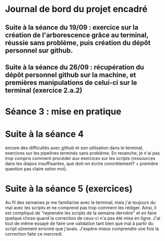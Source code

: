 # Journal de bord du projet encadré

## Suite à la séance du 19/09 : exercice sur la création de l'arborescence grâce au terminal, réussie sans problème, puis création du dépôt personnel sur github.

## Suite à la séance du 26/09 : récupération du dépôt personnel github sur la machine, et premières manipulations de celui-ci sur le terminal (exercice 2.a.2)

# Séance 3 : mise en pratique

# Suite à la séance 4 
encore des difficultés avec github et son utilisation dans le terminal, exercices sur les pipelines terminés sans problème. En revanche, je n'ai pas trop compris comment procéder aux exercices sur les scripts (ressources dans les diapos insuffisantes, que doit-on écrire concrètement? + première question pas claire selon moi).

# Suite à la séance 5 (exercices)
Au fil des semaines je me familiarise avec le terminal, mais j'ai toujours du mal avec les scripts et ne comprend pas trop comment les rédiger. Ainsi, il est compliqué de "reprendre les scripts de la semaine dernière" et en faire quelque chose quand la correction de ceux-ci n'a pas été mise en ligne. J'ai tout de même essayé de faire une validation tant bien que mal à partir du script sûrement erronné que j'avais. J'espère mieux comprendre une fois la correction faite ce mercredi.
